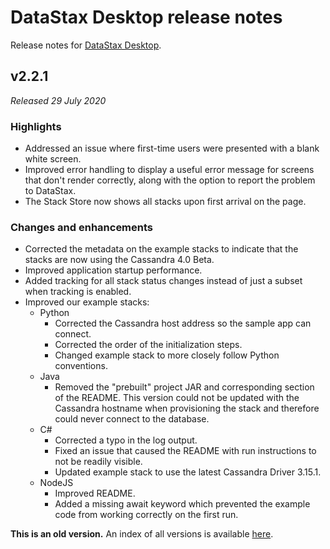 # DataStax Desktop release notes
Release notes for [DataStax Desktop](https://downloads.datastax.com/#desktop).

## v2.2.1
*Released 29 July 2020*

### Highlights
* Addressed an issue where first-time users were presented with a blank white screen.
* Improved error handling to display a useful error message for screens that don't render correctly, along with the option to report the problem to DataStax.
* The Stack Store now shows all stacks upon first arrival on the page.

### Changes and enhancements
* Corrected the metadata on the example stacks to indicate that the stacks are now using the Cassandra 4.0 Beta.
* Improved application startup performance.
* Added tracking for all stack status changes instead of just a subset when tracking is enabled.
* Improved our example stacks:
    * Python
        * Corrected the Cassandra host address so the sample app can connect.
        * Corrected the order of the initialization steps.
        * Changed example stack to more closely follow Python conventions.
    * Java
        * Removed the "prebuilt" project JAR and corresponding section of the README. This version could not be updated with the Cassandra hostname when provisioning the stack and therefore could never connect to the database.
    * C#
        * Corrected a typo in the log output.
        * Fixed an issue that caused the README with run instructions to not be readily visible.
        * Updated example stack to use the latest Cassandra Driver 3.15.1.
    * NodeJS
        * Improved README.
        * Added a missing await keyword which prevented the example code from working correctly on the first run.
        
**This is an old version.** An index of all versions is available [here](https://github.com/datastax/release-notes/blob/master/DataStax_Desktop/DataStax_Desktop.md).

